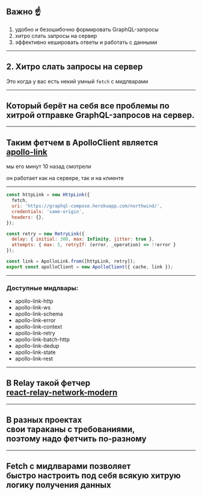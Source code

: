 ## Важно ☝️ <!-- .element: class="green" -->

1. удобно и безошибочно формировать GraphQL-запросы <!-- .element: class="gray" -->
2. хитро слать запросы на сервер <!-- .element: class="green" -->
3. эффективно кешировать ответы и работать с данными <!-- .element: class="gray" -->

-----

## 2. Хитро слать запросы на сервер <!-- .element: class="green" -->

Это когда у вас есть некий умный `fetch` с мидлварами

-----

## Который берёт на себя все проблемы по <span class="orange">хитрой отправке GraphQL-запросов</span> на сервер.

-----

## Таким фетчем в ApolloClient является <br/>[apollo-link](https://www.apollographql.com/docs/link/)

<span class="gray">мы его минут 10 назад смотрели</span>

<span class="gray">он работает как на сервере, так и на клиенте</span>

-----

```js
const httpLink = new HttpLink({
  fetch,
  uri: 'https://graphql-compose.herokuapp.com/northwind/',
  credentials: 'same-origin',
  headers: {},
});

const retry = new RetryLink({
  delay: { initial: 300, max: Infinity, jitter: true },
  attempts: { max: 5, retryIf: (error, _operation) => !!error }
});

const link = ApolloLink.from([httpLink, retry]);
export const apolloClient = new ApolloClient({ cache, link });

```

<span class="fragment" data-code-focus="1-6" />
<span class="fragment" data-code-focus="8-11" />
<span class="fragment" data-code-focus="13" />
<span class="fragment" data-code-focus="14" />

-----

### Доступные мидлвары:

- apollo-link-<span class="green">http</span>
- apollo-link-<span class="green">ws</span>
- apollo-link-<span class="green">schema</span>
- apollo-link-<span class="orange">error</span>
- apollo-link-<span class="orange">context</span>
- apollo-link-<span class="orange">retry</span>
- apollo-link-<span class="orange">batch-http</span>
- apollo-link-<span class="orange">dedup</span>
- apollo-link-<span class="gray">state</span>
- apollo-link-<span class="gray">rest</span>

-----

## В Relay такой фетчер <br/>[react-relay-network-modern](https://github.com/relay-tools/react-relay-network-modern)

-----

## В разных проектах <br/><span class="red">свои тараканы с требованиями,</span> <br/>поэтому надо фетчить по-разному

-----

## Fetch с мидлварами позволяет <br/><span class="orange">быстро настроить</span> под себя всякую <span class="orange">хитрую логику</span> получения данных
